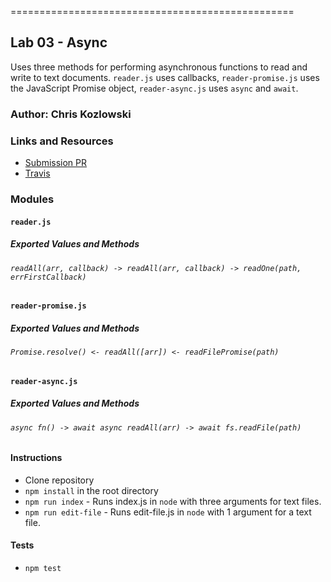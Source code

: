 =================================================


## Lab 03 - Async
Uses three methods for performing asynchronous functions to read and write to text documents.  `reader.js` uses callbacks, `reader-promise.js` uses the JavaScript Promise object, `reader-async.js` uses `async` and `await`.
### Author: Chris Kozlowski

### Links and Resources
* [Submission PR](https://github.com/401-advanced-javascript-cdk/lab03-async/pull/1)
* [Travis](https://travis-ci.com/401-advanced-javascript-cdk/lab03-async)

### Modules
#### `reader.js`
##### Exported Values and Methods
###### `readAll(arr, callback) -> readAll(arr, callback) -> readOne(path, errFirstCallback)`

#### `reader-promise.js`
##### Exported Values and Methods
###### `Promise.resolve() <- readAll([arr]) <- readFilePromise(path)`  

#### `reader-async.js`
##### Exported Values and Methods
###### `async fn() -> await async readAll(arr) -> await fs.readFile(path)`  

####  Instructions
* Clone repository
* `npm install` in the root directory
* `npm run index` - Runs index.js in `node` with three arguments for text files.
* `npm run edit-file` - Runs edit-file.js in `node` with 1 argument for a text file.

#### Tests
* `npm test`